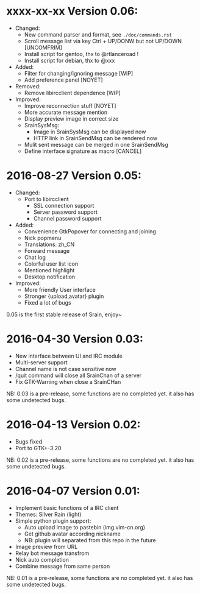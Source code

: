 # xxxx-xx-xx Version 0.06:

- Changed:
    - New command parser and format, see `./doc/commands.rst`
    - Scroll message list via key Ctrl + UP/DONW but not UP/DOWN [UNCOMFRIM]
    - Install script for gentoo, thx to @rtlanceroad !
    - Install script for debian, thx to @xxx
- Added:
    - Filter for changing/ignoring message [WIP]
    - Add preference panel [NOYET]
- Removed:
    - Remove libircclient dependence [WIP]
- Improved:
    - Improve reconnection stuff [NOYET]
    - More accurate message mention
    - Display preview image in correct size
    - SrainSysMsg:
        - Image in SrainSysMsg can be displayed now
        - HTTP link in SrainSendMsg can be rendered now
    - Mulit sent message can be merged in one SrainSendMsg
    - Define interface signature as macro [CANCEL]

# 2016-08-27 Version 0.05:

- Changed:
    - Port to libircclient
        - SSL connection support
        - Server password support
        - Channel password support
- Added:
    - Convenience GtkPopover for connecting and joining
    - Nick popmenu
    - Translations: zh_CN
    - Forward message
    - Chat log
    - Colorful user list icon
    - Mentioned highlight
    - Desktop notification
- Improved:
    - More friendly User interface
    - Stronger {upload,avatar} plugin
    - Fixed a lot of bugs

0.05 is the first stable release of Srain, enjoy~

# 2016-04-30 Version 0.03:

- New interface between UI and IRC module
- Multi-server support
- Channel name is not case sensitive now
- /quit command will close all SrainChan of a server
- Fix GTK-Warning when close a SrainCHan

NB: 0.03 is a pre-release, some functions are no completed yet.
it also has some undetected bugs.

# 2016-04-13 Version 0.02:

- Bugs fixed
- Port to GTK+-3.20

NB: 0.02 is a pre-release, some functions are no completed yet.
it also has some undetected bugs.

# 2016-04-07 Version 0.01:

- Implement basic functions of a IRC client
- Themes: Silver Rain (light)
- Simple python plugin support:
    - Auto upload image to pastebin (img.vim-cn.org)
    - Get github avatar according nickname
    - NB: plugin will separated from this repo in the future
- Image preview from URL
- Relay bot message transfrom
- Nick auto completion
- Combine message from same person

NB: 0.01 is a pre-release, some functions are no completed yet.
it also has some undetected bugs.

